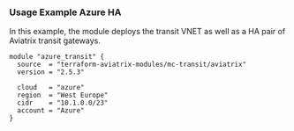 ### Usage Example Azure HA

In this example, the module deploys the transit VNET as well as a HA pair of Aviatrix transit gateways.

```hcl
module "azure_transit" {
  source  = "terraform-aviatrix-modules/mc-transit/aviatrix"
  version = "2.5.3"

  cloud   = "azure"
  region  = "West Europe"
  cidr    = "10.1.0.0/23"
  account = "Azure"
}
```